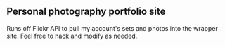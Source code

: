 ## Personal photography portfolio site

Runs off Flickr API to pull my account's sets and photos into the wrapper site. Feel free to hack and modify as needed.